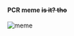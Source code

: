 #### PCR meme <del>is it? tho</del>
![meme](https://i.pinimg.com/originals/45/57/da/4557da11542225428610a0676bf7ce14.jpg)
